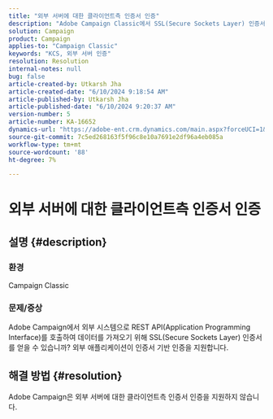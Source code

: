 ```yaml
---
title: "외부 서버에 대한 클라이언트측 인증서 인증"
description: "Adobe Campaign Classic에서 SSL(Secure Sockets Layer) 인증서를 얻는 방법에 대해 알아봅니다."
solution: Campaign
product: Campaign
applies-to: "Campaign Classic"
keywords: "KCS, 외부 서버 인증"
resolution: Resolution
internal-notes: null
bug: false
article-created-by: Utkarsh Jha
article-created-date: "6/10/2024 9:18:54 AM"
article-published-by: Utkarsh Jha
article-published-date: "6/10/2024 9:20:37 AM"
version-number: 5
article-number: KA-16652
dynamics-url: "https://adobe-ent.crm.dynamics.com/main.aspx?forceUCI=1&pagetype=entityrecord&etn=knowledgearticle&id=43889171-0a27-ef11-840a-6045bd026b83"
source-git-commit: 7c5ed268163f5f96c8e10a7691e2df96a4eb085a
workflow-type: tm+mt
source-wordcount: '88'
ht-degree: 7%

---
```


# 외부 서버에 대한 클라이언트측 인증서 인증

## 설명 {#description}


### <b>환경</b>

Campaign Classic



### <b>문제/증상</b>

Adobe Campaign에서 외부 시스템으로 REST API(Application Programming Interface)를 호출하여 데이터를 가져오기 위해 SSL(Secure Sockets Layer) 인증서를 얻을 수 있습니까? 외부 애플리케이션이 인증서 기반 인증을 지원합니다.


## 해결 방법 {#resolution}

Adobe Campaign은 외부 서버에 대한 클라이언트측 인증서 인증을 지원하지 않습니다.